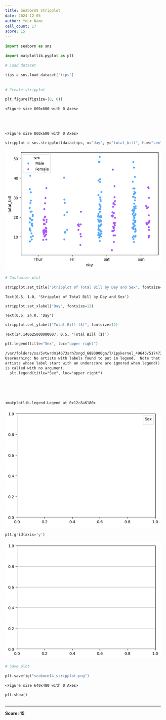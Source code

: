 ```yaml
---
title: Seaborn8 Stripplot
date: 2024-12-05
author: Your Name
cell_count: 17
score: 15
---
```


```python
import seaborn as sns
```


```python
import matplotlib.pyplot as plt
```


```python
# Load dataset
```


```python
tips = sns.load_dataset('tips')
```


```python

# Create stripplot
```


```python
plt.figure(figsize=(8, 6))
```




    <Figure size 800x600 with 0 Axes>




    <Figure size 800x600 with 0 Axes>



```python
stripplot = sns.stripplot(data=tips, x="day", y="total_bill", hue="sex", dodge=True, jitter=True, palette="cool")
```


    
![png](seaborn8_stripplot_files/seaborn8_stripplot_6_0.png)
    



```python
# Customize plot
```


```python
stripplot.set_title("Stripplot of Total Bill by Day and Sex", fontsize=16)
```




    Text(0.5, 1.0, 'Stripplot of Total Bill by Day and Sex')




```python
stripplot.set_xlabel("Day", fontsize=12)
```




    Text(0.5, 24.0, 'Day')




```python
stripplot.set_ylabel("Total Bill ($)", fontsize=12)
```




    Text(24.140625000000007, 0.5, 'Total Bill ($)')




```python
plt.legend(title="Sex", loc="upper right")
```

    /var/folders/ss/5vtwrdm14673srh7sngd_6880000gn/T/ipykernel_49643/517473379.py:1: UserWarning: No artists with labels found to put in legend.  Note that artists whose label start with an underscore are ignored when legend() is called with no argument.
      plt.legend(title="Sex", loc="upper right")





    <matplotlib.legend.Legend at 0x12c8a6180>




    
![png](seaborn8_stripplot_files/seaborn8_stripplot_11_2.png)
    



```python
plt.grid(axis='y')
```


    
![png](seaborn8_stripplot_files/seaborn8_stripplot_12_0.png)
    



```python
# Save plot
```


```python
plt.savefig("seaborn14_stripplot.png")
```


    <Figure size 640x480 with 0 Axes>



```python
plt.show()
```


```python

```


---
**Score: 15**
